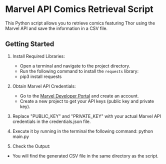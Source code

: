# Marvel API Comics Retrieval Script

This Python script allows you to retrieve comics featuring Thor using the Marvel API and save the information in a CSV file.

## Getting Started

1. Install Required Libraries:
   - Open a terminal and navigate to the project directory.
   - Run the following command to install the `requests` library:
   - pip3 install requests

2. Obtain Marvel API Credentials:
   - Go to the [Marvel Developer Portal](https://developer.marvel.com/) and create an account.
   - Create a new project to get your API keys (public key and private key).

3. Replace "PUBLIC_KEY" and "PRIVATE_KEY" with your actual Marvel API credentials in the credentials.json file.

4. Execute it by running in the terminal the following command: python main.py

5. Check the Output:
- You will find the generated CSV file in the same directory as the script.